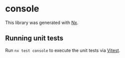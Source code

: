# console

This library was generated with [Nx](https://nx.dev).

## Running unit tests

Run `nx test console` to execute the unit tests via [Vitest](https://vitest.dev/).
